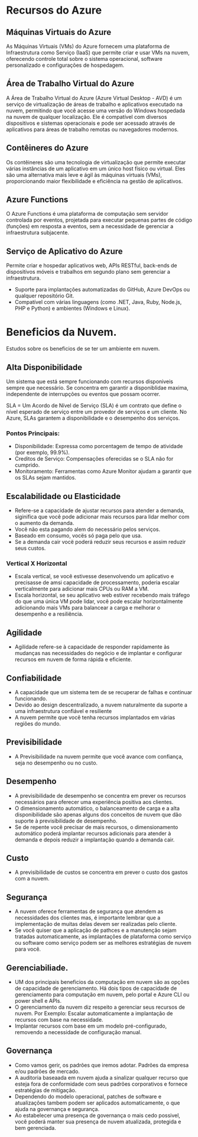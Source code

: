 # Recursos do Azure

## Máquinas Virtuais do Azure

As Máquinas Virtuais (VMs) do Azure fornecem uma plataforma de Infraestrutura como Serviço (IaaS) que permite criar e usar VMs na nuvem, oferecendo controle total sobre o sistema operacional, software personalizado e configurações de hospedagem.

## Área de Trabalho Virtual do Azure

A Área de Trabalho Virtual do Azure (Azure Virtual Desktop - AVD) é um serviço de virtualização de áreas de trabalho e aplicativos executado na nuvem, permitindo que você acesse uma versão do Windows hospedada na nuvem de qualquer localização. Ele é compatível com diversos dispositivos e sistemas operacionais e pode ser acessado através de aplicativos para áreas de trabalho remotas ou navegadores modernos.

## Contêineres do Azure
Os contêineres são uma tecnologia de virtualização que permite executar várias instâncias de um aplicativo em um único host físico ou virtual. Eles são uma alternativa mais leve e ágil às máquinas virtuais (VMs), proporcionando maior flexibilidade e eficiência na gestão de aplicativos.

## Azure Functions
O Azure Functions é uma plataforma de computação sem servidor controlada por eventos, projetada para executar pequenas partes de código (funções) em resposta a eventos, sem a necessidade de gerenciar a infraestrutura subjacente.

## Serviço de Aplicativo do Azure
Permite criar e hospedar aplicativos web, APIs RESTful, back-ends de dispositivos móveis e trabalhos em segundo plano sem gerenciar a infraestrutura.

- Suporte para implantações automatizadas do GitHub, Azure DevOps ou qualquer repositório Git.
- Compatível com várias linguagens (como .NET, Java, Ruby, Node.js, PHP e Python) e ambientes (Windows e Linux).


# Beneficios da Nuvem. 
Estudos sobre os beneficios de se ter um ambiente em nuvem. 

## Alta Disponibilidade
Um sistema que está sempre funcionando com recursos disponiveis sempre que necessário. Se concentra em garantir a disponiblidae maxima, independente de interrupções ou eventos que possam ocorrer.

SLA = Um Acordo de Nível de Serviço (SLA) é um contrato que define o nível esperado de serviço entre um provedor de serviços e um cliente. No Azure, SLAs garantem a disponibilidade e o desempenho dos serviços.

### Pontos Principais:

- Disponibilidade: Expressa como porcentagem de tempo de atividade (por exemplo, 99.9%).
- Creditos de Serviço: Compensações oferecidas se o SLA não for cumprido.
- Monitoramento: Ferramentas como Azure Monitor ajudam a garantir que os SLAs sejam mantidos.

## Escalabilidade ou Elasticidade 
  - Refere-se a capacidade de ajustar recursos para atender a demanda, siginifica que você pode adicionar mais recursos para lidar melhor com o aumento da demanda.
  - Você não esta pagando alem do necessário pelos serviços.
  - Baseado em consumo, vocës só paga pelo que usa.
  - Se a demanda cair vocë poderá reduzir seus recursos e assim reduzir seus custos.

### Vertical X Horizontal 
  - Escala vertical, se você estivesse desenvolvendo um aplicativo e precisasse de amsi capacidade de processamento, poderia escalar verticalmente para adicionar mais CPUs ou RAM a VM.
  - Escala horizontal, se seu aplicativo web estiver recebendo mais tráfego do que uma única VM pode lidar, você pode escalar horizontalmente adicionando mais VMs para balancear a carga e melhorar o desempenho e a resiliência.

## Agilidade
- Agilidade refere-se à capacidade de responder rapidamente às mudanças nas necessidades do negócio e de implantar e configurar recursos em nuvem de forma rápida e eficiente.
  
## Confiabilidade 
  - A capacidade que um sistema tem de se recuperar de falhas e continuar funcionando.
  - Devido ao design descentralizado, a nuvem naturalmente da suporte a uma infraestrutura confiável e resiliente
  - A nuvem permite que você tenha recursos implantados em várias regiões do mundo. 

## Previsibilidade
  - A Previsibilidade na nuvem permite que você avance com confiança, seja no desempenho ou no custo. 

## Desempenho
-  A previsibilidade de desempenho se concentra em prever os recursos necessários para oferecer uma experiência positiva aos clientes. 
- O dimensionamento automático, o balanceamento de carga e a alta disponibilidade são apenas alguns dos conceitos de nuvem que dão suporte à previsibilidade de desempenho. 
- Se de repente você precisar de mais recursos, o dimensionamento automático poderá implantar recursos adicionais para atender à demanda e depois reduzir a implantação quando a demanda cair. 

## Custo
- A previsibilidade de custos se concentra em prever o custo dos gastos com a nuvem. 

## Segurança
  - A nuvem oferece ferramentas de segurança que atendem as necessidades dos clientes mas, é importante lembrar que a implementação de muitas delas devem ser realizadas pelo cliente.
  - Se você quiser que a aplicação de pathces e a manutenção sejam tratadas automaticamente, as implantações de plataforma como serviço ou software como serviço podem ser as melhores estratégias de nuvem para você. 

## Gerenciabiliade.
  - UM dos principais beneficios da computação em nuvem são as opções de capacidade de gerenciamento. Há dois tipos de capacidade de gerenciamento para computação em nuvem, pelo portal e Azure CLI ou power shell e APIs.
  - O gerenciamento da nuvem diz respeito a gerenciar seus recursos de nuvem. Por Exemplo: Escalar automaticamente a implantação de recursos com base na necessidade.
  - Implantar recursos com base em um modelo pré-configurado, removendo a necessidade de configuração manual. 

## Governança 
  - Como vamos gerir, os padrões que iremos adotar. Padrões da empresa e/ou padrões de mercado.
  - A auditoria baseaada em nuvem ajuda a sinalizar qualquer recurso que esteja fora de conformidade com seus padrões corporativos e fornece estratégias de mitigação.
  - Dependendo do modelo operacional, patches de software e atualizações tambem podem ser aplicados automaticamente, o que ajuda na governança e segurança.
  - Ao estabelecer uma presença de governança o mais cedo possivel, você poderá manter sua presença de nuvem atualizada, protegida e bem gerenciada. 
